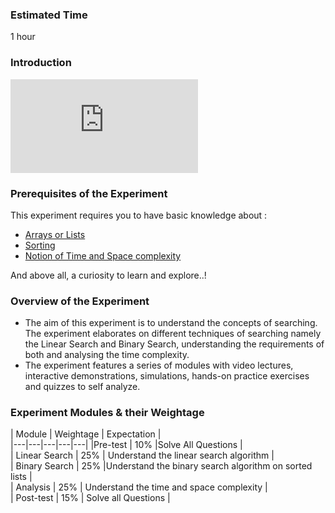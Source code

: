 ### Estimated Time

1 hour
### Introduction
<iframe src="https://www.youtube.com/embed/3KKOXD8P4lY" frameborder="0" allow="autoplay; encrypted-media" allowfullscreen></iframe>

### Prerequisites of the Experiment

This experiment requires you to have basic knowledge about :

   - [Arrays or Lists](https://en.wikipedia.org/wiki/Sorting_algorithm)
   - [Sorting](https://en.wikipedia.org/wiki/Sorting_algorithm)
   - [Notion of Time and Space complexity](https://en.wikipedia.org/wiki/Time_complexity)

And above all, a curiosity to learn and explore..!

### Overview of the Experiment


   - The aim of this experiment is to understand the concepts of searching. The experiment elaborates on different techniques of searching namely the Linear Search and Binary Search, understanding the requirements of both and analysing the time complexity.
   - The experiment features a series of modules with video lectures, interactive demonstrations, simulations, hands-on practice exercises and quizzes to self analyze.

### Experiment Modules & their Weightage
| Module  | Weightage  | Expectation  |    
|---|---|---|---|---|
|Pre-test   | 10%  |Solve All Questions   |  
| Linear Search 	  |  25% | Understand the linear search algorithm  |    
| Binary Search  | 25%  |Understand the binary search algorithm on sorted lists   |   
| Analysis  |  25% | Understand the time and space complexity  |    
| Post-test  | 15%  | Solve all Questions  |    




